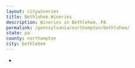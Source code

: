 ```yaml
---
layout: citywineries
title: Bethlehem Wineries
description: Wineries in Bethlehem, PA
permalink: /pennsylvania/northampton/bethlehem/
state: pa
county: northampton
city: bethlehem
---
```

-
